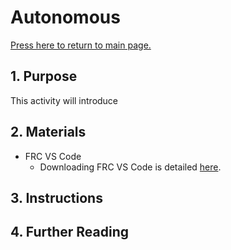 # Autonomous

[Press here to return to main page.](https://github.com/iron-claw-972/Curriculum2020)

## 1. Purpose

This activity will introduce

## 2. Materials

- FRC VS Code
  - Downloading FRC VS Code is detailed [here](https://github.com/iron-claw-972/Curriculum2020/blob/master/InstallingFrcPrereqs.md#frc-vscode).

## 3. Instructions

## 4. Further Reading
